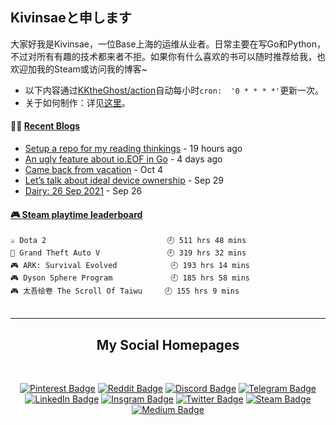 ## Kivinsaeと申します

大家好我是Kivinsae，一位Base上海的运维从业者。日常主要在写Go和Python，不过对所有有趣的技术都来者不拒。如果你有什么喜欢的书可以随时推荐给我，也欢迎加我的Steam或访问我的博客~
- 以下内容通过[KKtheGhost/action](https://github.com/KKtheGhost/KKtheGhost/actions)自动每小时`cron:  '0 * * * *'`更新一次。
- 关于如何制作：详见[这里](https://github.com/KKtheGhost/KKtheGhost/blob/main/README.md)。

<table width="800px">
<tr valign="top" width="100%">

#### 🏋️‍♀️ <a href="https://kivinsae.com" target="_blank">**Recent Blogs**</a>

<!-- blog starts -->
* <a href='https://kivinsae.com/setup-a-repo-for-my-reading-thinkings-2ac10f5a50b0' target='_blank'>Setup a repo for my reading thinkings</a> - 19 hours ago
* <a href='https://kivinsae.com/an-ugly-feature-about-io-eof-in-go-3f7852fb8c73' target='_blank'>An ugly feature about io.EOF in Go</a> - 4 days ago
* <a href='https://kivinsae.com/came-back-from-vacation-94a129e2fd68' target='_blank'>Came back from vacation</a> - Oct 4
* <a href='https://kivinsae.com/lets-talk-about-ideal-device-ownership-4e1cb0deb5d0' target='_blank'>Let’s talk about ideal device ownership</a> - Sep 29
* <a href='https://kivinsae.com/dairy-26-sep-2021-30789c43af61' target='_blank'>Dairy: 26 Sep 2021</a> - Sep 26
<!-- blog ends -->

</tr>
<tr valign="top" width="100%">

 <!-- steam-box start -->
#### <a href="https://gist.github.com/61a2fc3a8dde9ab364f668096a1ebb06" target="_blank">🎮 Steam playtime leaderboard</a>
```text
⚔️ Dota 2                           🕘 511 hrs 48 mins
🚓 Grand Theft Auto V               🕘 319 hrs 32 mins
🎮 ARK: Survival Evolved            🕘 193 hrs 14 mins
🎮 Dyson Sphere Program             🕘 185 hrs 58 mins
🎮 太吾绘卷 The Scroll Of Taiwu     🕘 155 hrs 9 mins
```
<!-- Powered by https://github.com/YouEclipse/steam-box . -->
<!-- steam-box end -->

</tr>
<tr valign="top" width="100%">

 <!-- waka-box start -->
 <!-- waka-box end -->

</tr>
</table>

---
<div align="center">

## My Social Homepages
</div>
<div align="center">
<br>

[![Pinterest Badge](https://img.shields.io/badge/@kivinsae-red?style=for-the-badge&logo=pinterest&logoColor=white)](https://www.pinterest.com/kivinsae)
[![Reddit Badge](https://img.shields.io/badge/@kivinsae-orange?style=for-the-badge&logo=reddit&logoColor=white)](https://www.reddit.com/user/kivinsae)
[![Discord Badge](https://img.shields.io/badge/@kivinsae-yellow?style=for-the-badge&logo=discord&logoColor=black)](https://discordapp.com/users/kivinsae/)
[![Telegram Badge](https://img.shields.io/badge/@kivinsae-blue?style=for-the-badge&logo=telegram&logoColor=white)](https://t.me/kivinsae)
[![LinkedIn Badge](https://img.shields.io/badge/@kivinsae-navy?style=for-the-badge&logo=linkedin&logoColor=white)](https://www.linkedin.com/in/kivinsae/)
[![Insgram Badge](https://img.shields.io/badge/@kivinsae-purple?style=for-the-badge&logo=instagram&logoColor=pink)](https://www.instagram.com/kivinsae/)
[![Twitter Badge](https://img.shields.io/badge/@kivinsae-white?style=for-the-badge&logo=twitter&logoColor=blue)](https://twitter.com/kivinsaefang)
[![Steam Badge](https://img.shields.io/badge/@kivinsae-gray?style=for-the-badge&logo=steam&logoColor=white)](https://steamcommunity.com/id/kivinsae/)
[![Medium Badge](https://img.shields.io/badge/@kivinsae-black?style=for-the-badge&logo=medium&logoColor=white)](https://kivinsae.com)

</br>
</div>